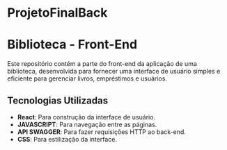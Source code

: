 # ProjetoFinalBack
# Biblioteca - Front-End

Este repositório contém a parte do front-end da aplicação de uma biblioteca, desenvolvida para fornecer uma interface de usuário simples e eficiente para gerenciar livros, empréstimos e usuários.

## Tecnologias Utilizadas

- **React**: Para construção da interface de usuário.
- **JAVASCRIPT**: Para navegação entre as páginas.
- **API SWAGGER**: Para fazer requisições HTTP ao back-end.
- **CSS**: Para estilização da interface.
